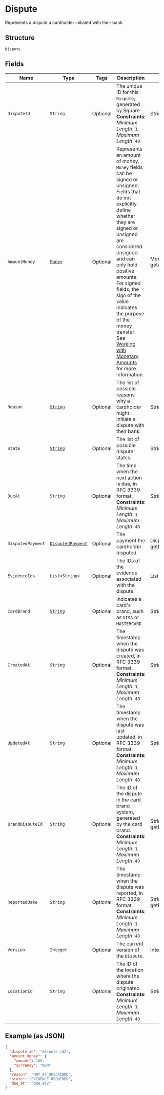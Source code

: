
# Dispute

Represents a dispute a cardholder initiated with their bank.

## Structure

`Dispute`

## Fields

| Name | Type | Tags | Description | Getter |
|  --- | --- | --- | --- | --- |
| `DisputeId` | `String` | Optional | The unique ID for this `Dispute`, generated by Square.<br>**Constraints**: *Minimum Length*: `1`, *Maximum Length*: `40` | String getDisputeId() |
| `AmountMoney` | [`Money`](/doc/models/money.md) | Optional | Represents an amount of money. `Money` fields can be signed or unsigned.<br>Fields that do not explicitly define whether they are signed or unsigned are<br>considered unsigned and can only hold positive amounts. For signed fields, the<br>sign of the value indicates the purpose of the money transfer. See<br>[Working with Monetary Amounts](https://developer.squareup.com/docs/build-basics/working-with-monetary-amounts)<br>for more information. | Money getAmountMoney() |
| `Reason` | [`String`](/doc/models/dispute-reason.md) | Optional | The list of possible reasons why a cardholder might initiate a<br>dispute with their bank. | String getReason() |
| `State` | [`String`](/doc/models/dispute-state.md) | Optional | The list of possible dispute states. | String getState() |
| `DueAt` | `String` | Optional | The time when the next action is due, in RFC 3339 format.<br>**Constraints**: *Minimum Length*: `1`, *Maximum Length*: `40` | String getDueAt() |
| `DisputedPayment` | [`DisputedPayment`](/doc/models/disputed-payment.md) | Optional | The payment the cardholder disputed. | DisputedPayment getDisputedPayment() |
| `EvidenceIds` | `List<String>` | Optional | The IDs of the evidence associated with the dispute. | List<String> getEvidenceIds() |
| `CardBrand` | [`String`](/doc/models/card-brand.md) | Optional | Indicates a card's brand, such as `VISA` or `MASTERCARD`. | String getCardBrand() |
| `CreatedAt` | `String` | Optional | The timestamp when the dispute was created, in RFC 3339 format.<br>**Constraints**: *Minimum Length*: `1`, *Maximum Length*: `40` | String getCreatedAt() |
| `UpdatedAt` | `String` | Optional | The timestamp when the dispute was last updated, in RFC 3339 format.<br>**Constraints**: *Minimum Length*: `1`, *Maximum Length*: `40` | String getUpdatedAt() |
| `BrandDisputeId` | `String` | Optional | The ID of the dispute in the card brand system, generated by the card brand.<br>**Constraints**: *Minimum Length*: `1`, *Maximum Length*: `40` | String getBrandDisputeId() |
| `ReportedDate` | `String` | Optional | The timestamp when the dispute was reported, in RFC 3339 format.<br>**Constraints**: *Minimum Length*: `1`, *Maximum Length*: `40` | String getReportedDate() |
| `Version` | `Integer` | Optional | The current version of the `Dispute`. | Integer getVersion() |
| `LocationId` | `String` | Optional | The ID of the location where the dispute originated.<br>**Constraints**: *Minimum Length*: `1`, *Maximum Length*: `40` | String getLocationId() |

## Example (as JSON)

```json
{
  "dispute_id": "dispute_id2",
  "amount_money": {
    "amount": 186,
    "currency": "NGN"
  },
  "reason": "NOT_AS_DESCRIBED",
  "state": "EVIDENCE_REQUIRED",
  "due_at": "due_at2"
}
```

